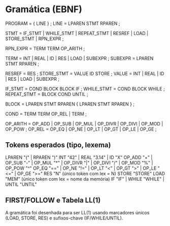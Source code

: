 # Gramática (EBNF)

PROGRAM        = { LINE } ;
LINE           = LPAREN STMT RPAREN ;

STMT           = IF_STMT
               | WHILE_STMT
               | REPEAT_STMT
               | RESREF
               | LOAD
               | STORE_STMT
               | RPN_EXPR ;

RPN_EXPR       = TERM TERM OP_ARITH ;

TERM           = INT | REAL | ID | RES | LOAD | SUBEXPR ;
SUBEXPR        = LPAREN STMT RPAREN ;

RESREF         = RES ;
STORE_STMT     = VALUE ID STORE ;
VALUE          = INT | REAL | ID | RES | LOAD | SUBEXPR ;

IF_STMT        = COND BLOCK BLOCK IF ;
WHILE_STMT     = COND BLOCK WHILE ;
REPEAT_STMT    = BLOCK COND UNTIL ;

BLOCK          = LPAREN STMT RPAREN { LPAREN STMT RPAREN } ;

COND           = TERM TERM OP_REL | TERM ;

OP_ARITH       = OP_ADD | OP_SUB | OP_MUL | OP_DIVR | OP_DIVI | OP_MOD | OP_POW ;
OP_REL         = OP_EQ | OP_NE | OP_LT | OP_GT | OP_LE | OP_GE ;

## Tokens esperados (tipo, lexema)
LPAREN "(" | RPAREN ")"
INT "42" | REAL "3.14" | ID "X"
OP_ADD "+" | OP_SUB "-" | OP_MUL "*" | OP_DIVR "|" | OP_DIVI "/" | OP_MOD "%" | OP_POW "^"
OP_EQ "==" | OP_NE "!=" | OP_LT "<" | OP_GT ">" | OP_LE "<=" | OP_GE ">="
RES "N" (único token com lex = N)
STORE "STORE"
LOAD "MEM" (único token com lex = nome da memória)
IF "IF" | WHILE "WHILE" | UNTIL "UNTIL"

## FIRST/FOLLOW e Tabela LL(1)
A gramática foi desenhada para ser LL(1) usando marcadores únicos (LOAD, STORE, RES) e sufixos-chave (IF/WHILE/UNTIL).